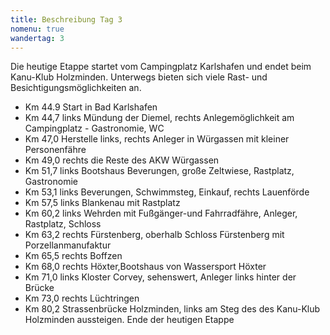 ```yaml
---
title: Beschreibung Tag 3
nomenu: true
wandertag: 3
---
```


Die heutige Etappe startet vom Campingplatz Karlshafen und endet beim Kanu-Klub Holzminden. Unterwegs bieten sich viele Rast- und Besichtigungsmöglichkeiten an.  

-	Km 44.9 Start in Bad Karlshafen
-	Km 44,7 links Mündung der Diemel, rechts Anlegemöglichkeit am Campingplatz - Gastronomie, WC
-	Km 47,0 Herstelle links, rechts Anleger in Würgassen mit kleiner Personenfähre
-	Km 49,0 rechts die Reste des AKW Würgassen
-	Km 51,7 links Bootshaus Beverungen, große Zeltwiese, Rastplatz, Gastronomie
-	Km 53,1 links Beverungen, Schwimmsteg, Einkauf, rechts Lauenförde
-	Km 57,5 links Blankenau mit Rastplatz
-	Km 60,2 links Wehrden mit Fußgänger-und Fahrradfähre, Anleger, Rastplatz, Schloss
-	Km 63,2 rechts Fürstenberg, oberhalb Schloss Fürstenberg mit Porzellanmanufaktur
- Km 65,5 rechts Boffzen
-	Km 68,0 rechts Höxter,Bootshaus von Wassersport Höxter
-	Km 71,0 links Kloster Corvey, sehenswert, Anleger links hinter der Brücke
-	Km 73,0 rechts Lüchtringen
-	Km 80,2 Strassenbrücke Holzminden, links am Steg des des Kanu-Klub Holzminden aussteigen. Ende der heutigen Etappe 

